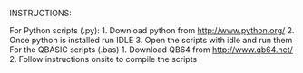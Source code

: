 INSTRUCTIONS:

For Python scripts (.py):
    1. Download python from http://www.python.org/
    2. Once python is installed run IDLE
    3. Open the scripts with idle and run them
For the QBASIC scripts (.bas)
    1. Download QB64 from http://www.qb64.net/
    2. Follow instructions onsite to compile the scripts
